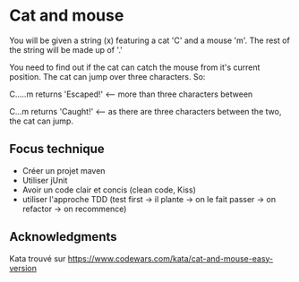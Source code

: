 # Cat and mouse

You will be given a string (x) featuring a cat 'C' and a mouse 'm'. The rest of the string will be made up of '.'

You need to find out if the cat can catch the mouse from it's current position. The cat can jump over three characters. So:

C.....m returns 'Escaped!' <-- more than three characters between

C...m returns 'Caught!' <-- as there are three characters between the two, the cat can jump.

## Focus technique

* Créer un projet maven
* Utiliser jUnit
* Avoir un code clair et concis (clean code, Kiss)
* utiliser l'approche TDD (test first -> il plante -> on le fait passer -> on refactor -> on recommence)

## Acknowledgments

Kata trouvé sur https://www.codewars.com/kata/cat-and-mouse-easy-version